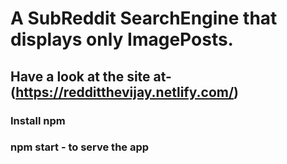# A SubReddit SearchEngine that displays only ImagePosts.
## Have a look at the site at-(https://redditthevijay.netlify.com/)

### Install npm 
### npm start - to serve the app
